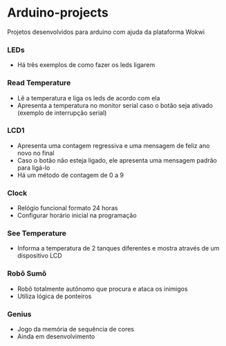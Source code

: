 # Arduino-projects
Projetos desenvolvidos para arduino com ajuda da plataforma Wokwi
### LEDs
- Há três exemplos de como fazer os leds ligarem
### Read Temperature
- Lê a temperatura e liga os leds de acordo com ela
- Apresenta a temperatura no monitor serial caso o botão seja ativado (exemplo de interrupção serial)
### LCD1
- Apresenta uma contagem regressiva e uma mensagem de feliz ano novo no final
- Caso o botão não esteja ligado, ele apresenta uma mensagem padrão para ligá-lo
- Há um método de contagem de 0 a 9
### Clock
- Relógio funcional formato 24 horas
- Configurar horário inicial na programação
### See Temperature
- Informa a temperatura de 2 tanques diferentes e mostra através de um dispositivo LCD
### Robô Sumô
- Robô totalmente autônomo que procura e ataca os inimigos
- Utiliza lógica de ponteiros
### Genius
- Jogo da memória de sequência de cores
- Ainda em desenvolvimento
